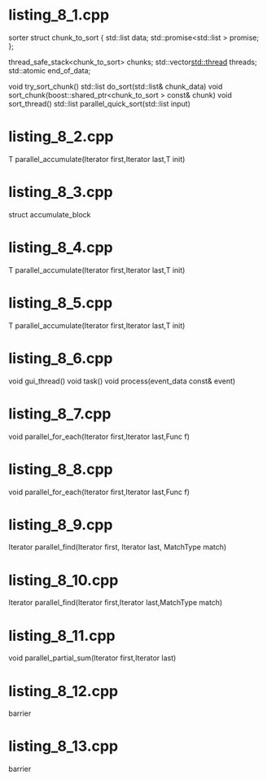 
# listing_8_1.cpp
sorter
struct chunk_to_sort
{
    std::list<T> data;
    std::promise<std::list<T> > promise;
};

thread_safe_stack<chunk_to_sort> chunks;
std::vector<std::thread> threads;
std::atomic<bool> end_of_data;

void try_sort_chunk()
std::list<T> do_sort(std::list<T>& chunk_data)
void sort_chunk(boost::shared_ptr<chunk_to_sort > const& chunk)
void sort_thread()
std::list<T> parallel_quick_sort(std::list<T> input)

#  listing_8_2.cpp
T parallel_accumulate(Iterator first,Iterator last,T init)

#  listing_8_3.cpp
struct accumulate_block

#  listing_8_4.cpp
T parallel_accumulate(Iterator first,Iterator last,T init)

#  listing_8_5.cpp
T parallel_accumulate(Iterator first,Iterator last,T init)

#  listing_8_6.cpp
void gui_thread()
void task()
void process(event_data const& event)

# listing_8_7.cpp
void parallel_for_each(Iterator first,Iterator last,Func f)

# listing_8_8.cpp
void parallel_for_each(Iterator first,Iterator last,Func f)

# listing_8_9.cpp
Iterator parallel_find(Iterator first, Iterator last, MatchType match)

# listing_8_10.cpp
Iterator parallel_find(Iterator first,Iterator last,MatchType match)

# listing_8_11.cpp
void parallel_partial_sum(Iterator first,Iterator last)

# listing_8_12.cpp
barrier

# listing_8_13.cpp
barrier
